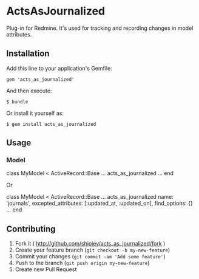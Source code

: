 # ActsAsJournalized

Plug-in for Redmine. It's used for tracking and recording changes in model attributes.

## Installation

Add this line to your application's Gemfile:

    gem 'acts_as_journalized'

And then execute:

    $ bundle

Or install it yourself as:

    $ gem install acts_as_journalized

## Usage

### Model

class MyModel < ActiveRecord::Base
    ...
    acts_as_journalized
    ...
end

Or

class MyModel < ActiveRecord::Base
    ...
    acts_as_journalized name: 'journals', excepted_attributes: [:updated_at, :updated_on], find_options: {}
    ...
end

## Contributing

1. Fork it ( http://github.com/shipiev/acts_as_journalized/fork )
2. Create your feature branch (`git checkout -b my-new-feature`)
3. Commit your changes (`git commit -am 'Add some feature'`)
4. Push to the branch (`git push origin my-new-feature`)
5. Create new Pull Request
